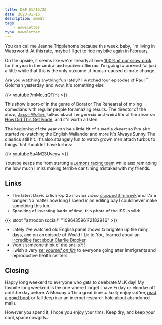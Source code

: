 ```yaml
---
title: D&F 01/15/23
date: 2023-01-15
description: smeat
tags: 
    - newsletter
type: newsletter
---
```


You can call me Jeanne Tripplehorne because this week, baby, I'm living in Waterworld. At this rate, maybe I'll get to ride my bike again in February.

On the upside, it seems like we're already at over [100% of our snow pack](https://cdec.water.ca.gov/snowapp/sweq.action) for the year in the central and southern Sierras. I'm going to pretend for just a little while that this is the only outcome of human-caused climate change. 

Are you watching anything fun lately? I watched four episodes of Paul T Goldman yesterday, and wow, it's something else:

{{< youtube 7mMcugQTjHs >}}

This show is sort-of in the genre of Borat or The Rehearsal of mixing comedians with regular people for amazing results. The director of the show, [Jason Woliner](https://en.wikipedia.org/wiki/Jason_Woliner) talked about the genesis and weird life of the show on [How Did This Get Made](https://www.earwolf.com/episode/last-looks-ghost-in-the-machine-morbius/), and it's worth a listen.

The beginning of the year can be a little bit of a media desert so I've also started re-watching the English Wallander and more It's Always Sunny. The classics still hit. It's also strangely fun to watch grown men attach turbos to things that shouldn't have turbos:

{{< youtube 5u4M23Uveyw >}}

Youtube keeps me from starting a [Lemons racing team](https://24hoursoflemons.com) while also reminding me how much I miss making terrible car tuning mistakes with my friends.

## Links

- The latest David Erlich top 25 movies video [dropped this week](https://www.videocountdowns.com/) and it's a banger. No matter how long I spend in an editing bay I could never make something this fun.
- Speaking of investing loads of time, this photo of the ISS is wild:

{{< stoot "astrodon.social/" "109643596172182946" >}}

- Lately I've watched old English panel shows to brighten up the rainy days, and on an episode of Would I Lie to You, learned about an [incredible fact about Charlie Brooker](https://www.theguardian.com/media/2005/nov/04/tvandradio.charliebrooker).
- Won't someone [think of the snails](https://www.tumblr.com/physicsiguess/704724107394203648?source=share)?!?
- I wish a very [_set yourself on fire_](https://www.vice.com/en/article/n7zgpq/men-set-on-fire-california-immigration-center-arson) to everyone going after immigrants and reproductive health centers.

## Closing

Happy long weekend to everyone who gets to celebrate MLK day! My favorite long weekend is the one where I forget I have Friday or Monday off until the day before. A Monday off is a great time to lazily enjoy coffee, [read a good book](https://bookshop.org/shop/brookshelley) or fall deep into an internet research hole about abandoned malls.

However you spend it, I hope you enjoy your time. Keep dry, and keep your cool, space cowgirls~
